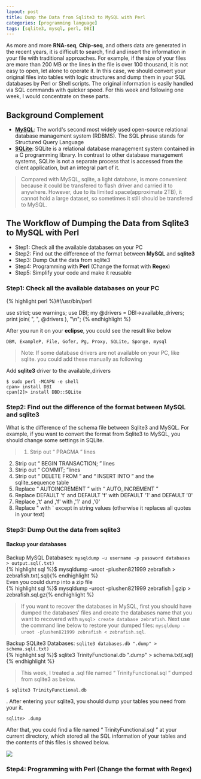```yaml
---
layout: post
title: Dump the Data from Sqlite3 to MySQL with Perl
categories: [programming language]
tags: [sqlite3, mysql, perl, DBI]
---
```


As more and more **RNA-seq**, **Chip-seq**, and others data are generated in the recent years, it is
difficult to search, find and insert the information in your file with traditional approaches. For
example, if the size of your files are more than 200 MB or the lines in the file is over 100 thousand,
it is not easy to open, let alone to operate it. In this case, we should convert your original files into
tables with logic structures and dump them in your SQL databases by Perl or Shell scripts. The
original information is easily handled via SQL commands with quicker speed. For this week and
following one week, I would concentrate on these parts.

## Background Complement
- [**MySQL**](http://www.mysql.com/): The world's second most widely used open-source relational database management system (RDBMS). The SQL phrase stands for Structured Query Language
- [**SQLite**](https://sqlite.org/): SQLite is a relational database management system contained in a C programming library. In contrast to other database management systems, SQLite is not a separate process that is accessed from the client application, but an integral part of it.

> Compared with MySQL, sqlite, a light database, is more convenient because it could be transfered to flash driver and carried it to anywhere. However, due to its limited space(approximate 2TB), it cannot hold a large dataset, so sometimes it still should be transfered to MySQL.

## The Workflow of Dumping the Data from Sqlite3 to MySQL with Perl   
- Step1: Check all the available databases on your PC   
- Step2: Find out the difference of the format between **MySQL** and **sqlite3**   
- Step3: Dump Out the data from sqlite3
- Step4: Programming with **Perl** (Change the format with **Regex**)   
- Step5: Simplify your code and make it reusable   

### Step1: Check all the available databases on your PC

{% highlight perl %}#!/usr/bin/perl

use strict;
use warnings;
use DBI;
my @drivers = DBI->available_drivers;
print join( ", ", @drivers ), "\n";
{% endhighlight %}

After you run it on your **eclipse**, you could see the result like below

```   
DBM, ExampleP, File, Gofer, Pg, Proxy, SQLite, Sponge, mysql   
```   
> Note: If some database drivers are not available on your PC, like sqlite. you could add these manually as following 

Add **sqlite3** driver to the available_dirivers   

```  
$ sudo perl -MCAPN -e shell   
cpan> install DBI   
cpan[2]> install DBD::SQLite  
```   
### Step2: Find out the difference of the format between **MySQL** and **sqlite3**

What is the difference of the schema file between Sqlite3 and MySQL. For example, if you want to convert the format from Sqlite3 to MySQL, you should change some settings in SQLite.   
>1. Strip out “ PRAGMA ” lines   
2. Strip out “ BEGIN TRANSACTION; ” lines   
3. Strip out “ COMMIT; ”lines   
4. Strip out “ DELETE FROM ” and “ INSERT INTO ” and the sqlite_sequence table   
5. Replace “ AUTOINCREMENT ” with “ AUTO_INCREMENT ”    
6. Replace DEFAULT 't' and DEFAULT 'f' with DEFAULT '1' and DEFAULT '0'   
7. Replace ,'t' and ,'f' with ,'1' and ,'0'   
8. Replace " with ` except in string values (otherwise it replaces all quotes in your text)   

### Step3: Dump Out the data from sqlite3   

#### Backup your databases   
Backup MySQL Databases: ```mysqldump -u username -p password databases > output.sql(.txt)```   
{% highlight sql %}$ mysqldump -uroot -plushen821999 zebrafish > zebrafish.txt(.sql){% endhighlight %}   
Even you could dump into a zip file   
{% highlight sql %}$ mysqldump -uroot -plushen821999 zebrafish | gzip > zebrafish.sql.gz{% endhighlight %}   
> If you want to recover the databases in MySQL, first you should have dumped the databases' files and create the databases name that you want to recovered with `mysql> create database zebrafish`. Next use the command line below to restore your dumped files: `mysqldump -uroot -plushen821999 zebrafish < zebrafish.sql`.   

Backup SQLite3 Databases: ```sqlite3 databases.db ".dump" > schema.sql(.txt)```   
{% highlight sql %}$ sqlite3 TrinityFunctional.db ".dump" > schema.txt(.sql){% endhighlight %}   
>This week, I treated a .sql file named “ TrinityFunctional.sql ” dumped from sqlite3 as below.
```
$ sqlite3 TrinityFunctional.db
```
. After entering your sqlite3, you should dump your tables you need from your it.
```
sqlite> .dump
```

After that, you could find a file named “ TrinityFunctional.sql ” at your current directory, which
stored all the SQL information of your tables and the contents of this files is showed below.

![](http://i.imgur.com/J5awnzi.png)

### Step4: Programming with **Perl** (Change the format with **Regex**)   






